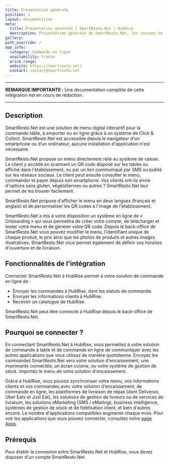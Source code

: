 ```yaml
---
title: Présentation générale
position: 1
layout: documentation
meta:
  title: Présentation générale | SmartResto.Net | HubRise
  description: Présentation générale de SmartResto.Net, les raisons de connecter SmartResto.Net à HubRise et liste des fonctionnalités de l'intégration avec HubRise.
gallery:
path_override: /
app_info:
  category: Commande en ligne
  availability: France
  price_range: 
  website: https://smartresto.net/ 
  contact: contact@smartresto.net
---
```


---

**REMARQUE IMPORTANTE :** Une documentation complète de cette intégration est en cours de rédaction.

---

## Description

SmartResto.Net est une solution de menu digital interactif pour la commande table, à emporter ou en ligne grâce à un système de Click & Collect. SmartResto.Net est accessible depuis le navigateur d'un smartphone ou d’un ordinateur, aucune installation d'application n'est nécessaire.

SmartResto.Net propose un menu directement relié au système de caisse. Le client y accède en scannant un QR code disposé sur les tables ou affiché dans l'établissement, ou par un lien communiqué par SMS ou publié sur les réseaux sociaux. Le client peut ensuite consulter le menu, commander et payer depuis son smartphone. Vos clients ont-ils envie d'options sans gluten, végétaliennes ou autres ? SmartResto.Net leur permet de les trouver facilement.

SmartResto.Net propose d'afficher le menu en deux langues (français et anglais) et de personnaliser les QR codes à l'image de l'établissement.

SmartResto.Net a mis à votre disposition un système en ligne de « Onboarding » qui vous permettra de créer votre compte, de télécharger et tester votre menu et de générer votre QR code.
Depuis le back-office de SmartResto.Net vous pouvez modifier le menu, l’identifiant unique de chaque produit, le prix ainsi que les photos de produits et autres images illustratives. SmartResto.Net vous permet également de définir vos horaires d'ouverture et de livraison.


## Fonctionnalités de l'intégration

Connecter SmartResto.Net à HubRise permet à votre solution de commande en ligne de :

- Envoyer les commandes à HubRise, dont les statuts de commande.
- Envoyer les informations clients à HubRise.
- Recevoir un catalogue de HubRise.

SmartResto.Net peut être connecté à HubRise depuis le back-office de SmartResto.Net.

## Pourquoi se connecter ?

En connectant SmartResto.Net à HubRise, vous permettez à votre solution de commande à table et de commande en ligne de communiquer avec les autres applications que vous utilisez de manière quotidienne. Envoyez les commandes SmartResto.Net vers votre solution d'encaissement, une imprimante connectée, un écran cuisine, ou votre système de gestion de stock. Importez le menu de votre solution d'encaissement.

Grâce à HubRise, vous pouvez synchroniser votre menu, vos informations clients et vos commandes avec votre solution d'encaissement, de commande en ligne, les plateformes de livraison de repas (dont Deliveroo, Uber Eats et Just Eat), les solutions de gestion de livreurs ou de services de livraison, les solutions eMarketing (SMS / eMailing), business intelligence, systèmes de gestion de stock et de fidélisation client, et bien d'autres encore. Le nombre d'applications compatibles augmente chaque mois. Pour voir les applications que vous pouvez connecter, consultez notre [page Apps](/apps).

## Prérequis

Pour établir la connexion entre SmartResto.Net et HubRise, vous devez disposer d'un compte SmartResto.Net.

